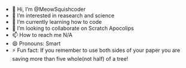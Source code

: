 - 👋 Hi, I’m @MeowSquishcoder
- 👀 I’m interested in reasearch and science
- 🌱 I’m currently learning how to code
- 💞️ I’m looking to collaborate on Scratch Apocolips
- 📫 How to reach me N/A
- 😄 Pronouns: Smart 
- ⚡ Fun fact: If you remember to use both sides of your paper you are saving more than five whole(not half) of a tree!

<!---
MeowSquishcoder/MeowSquishcoder is a ✨ special ✨ repository because its `README.md` (this file) appears on your GitHub profile.
You can click the Preview link to take a look at your changes.
--->

